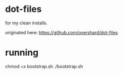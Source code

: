 # dot-files
for my clean installs.

originated here: https://github.com/overshard/dot-files

# running
chmod +x bootstrap.sh
./bootstrap.sh
